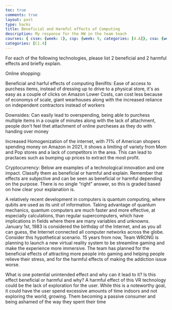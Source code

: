 ```yaml
---
toc: true
comments: true
layout: post
type: hacks
title: Beneficial and Harmful effects of Computing
description: My response for the HW in the team teach
courses: { csse: {week: 1}, csp: {week: 9, categories: [4.A]}, csa: {week: 0} }
categories: [C1.4]
---
```



For each of the following technologies, please list 2 beneficial and 2 harmful effects and briefly explain.

Online shopping:

Beneficial and harful effects of computing
Benifits: 
Ease of access to purchess items, instead of dressing up to drive to a physical store, it's as easy as a couple of clicks on Amazon
Lower Costs, can cost less because of economys of scale, giant wearhouses along with the increased reliance on independent contractors instead of workers

Downsides:
Can easily lead to overspending, being able to purchess multiple items in a couple of minutes along with the lack of attachment, people don't feel thet attachment of online purcheses as they do with handing over money

Increased Homogenization of the internet, with 71% of American shopers spending money on Amazon in 2021, it shows a limiting of variety from Mom and Pop stores and a lack of competitors in the area. This can lead to practaces such as bumping up prices to extract the most profit.
 
Cryptocurrency:
Below are examples of a technological innovation and one impact. Classify them as beneficial or harmful and explain. Remember that effects are subjective and can be seen as beneficial or harmful depending on the purpose. There is no single “right” answer, so this is graded based on how clear your explanation is.

A relatively recent development in computers is quantum computing, where qubits are used as its unit of information. Taking advantage of quantum mechanics, quantum computers are much faster and more effective, at especially calculations, than regular supercomputers, which have implications in fields where there are many variables and unknowns.
January 1st, 1983 is considered the birthday of the Internet, and as you all can guess, the Internet connected all computer networks across the globe.
Consider this hypothetical scenario. 15 years from now, Team WRONG is planning to launch a new virtual reality system to be streamline gaming and make the experience more immersive. The team has planned for the beneficial effects of attracting more people into gaming and helping people relieve their stress, and for the harmful effects of making the addiction issue worse.

What is one potential unintended effect and why can it lead to it? Is this effect beneficial or harmful and why?
A harmful effect of this VR technology could be the lack of exploration for the user. While this is a noteworthy goal, it could have the user spend excessive amounts of time indoors and not exploring the world, growing. Them becoming a passive consumer and being ashamed of the way they spent their time